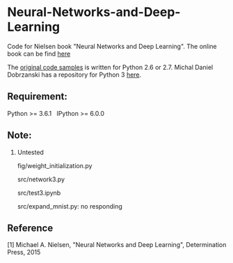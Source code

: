 # Neural-Networks-and-Deep-Learning
Code for Nielsen book "Neural Networks and Deep Learning". The online book can be find [here](http://neuralnetworksanddeeplearning.com/)

The [original code samples](https://github.com/mnielsen/neural-networks-and-deep-learning) is written for Python 2.6 or 2.7. Michal Daniel Dobrzanski has a repository for Python 3 [here](https://github.com/MichalDanielDobrzanski/DeepLearningPython35).

## Requirement:
Python >= 3.6.1  
IPython >= 6.0.0

## Note:
1. Untested    

   fig/weight_initialization.py 

   src/network3.py

   src/test3.ipynb

   src/expand_mnist.py: no responding 

## Reference
[1] Michael A. Nielsen, "Neural Networks and Deep Learning", Determination Press, 2015 




